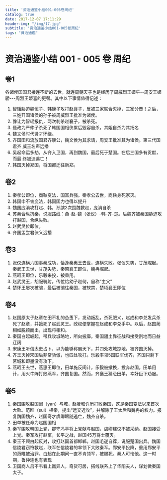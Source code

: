 ```yaml
---
title: '资治通鉴小结001-005卷周纪'
catalog: true
date: 2017-12-07 17:11:29
header-img: "/img/17.jpg"
subtitle: '资治通鉴小结001-005卷周纪' 
tags: "資治通鑑"
---
```


# 资治通鉴小结 001 - 005 卷 周纪

## 卷1
各诸侯国国君接连不断的去世，就连周朝天子也是经历了周威烈王姬午--周安王姬骄---周烈王姬喜的更替。其中以下事情值得记述：

1. 智瑶胁迫魏恒子、韩康子攻打赵襄子，反被三家联合灭掉，三家分晋！之后，三姓开国诸侯的孙子被周威烈王批准为诸侯。
2. 豫让为智瑶报仇，两次刺杀赵襄子，被杀死。
3. 聂政为严仲子杀死了韩国国相侠累后毁容自杀，其姐自杀为其扬名
4. 魏文侯时代贤才环绕。
5. 齐国田和流放国君齐康公，魏文侯为其求请，周安王批准其为诸侯。第三代国君齐
威王名声远播
6. 吴起命运多劫，从齐入卫国，再到魏国，最后死于楚国。在后三国多有贡献，而最
终被迫逃亡！
7. 韩国灭掉郑国，将国都迁往新郑。

## 卷2
1. 秦孝公即位，商鞅变法，国富兵强。秦孝公去世，商鞅身死家灭。
2. 韩国申不害变法，韩国国力也得以提升
3. 魏国庞涓攻打赵、韩，孙膑2次围魏救赵，庞涓自杀
4. 苏秦合纵抗秦，说服路线：燕-赵-魏（张仪）-韩-齐-楚。后魏齐被秦国胁迫攻打赵国，合纵失败。
5. 赵武灵位即位。
6. 齐国孟尝君侠义远播

## 卷3
1. 张仪连横六国事秦成功，恰逢秦惠王去世，连横失败。张仪失势，甘茂崛起。秦武王去世，甘茂失势，秦昭襄王即位，魏冉崛起。
2. 燕昭王即位，乐毅来投，被重用。
3. 赵武灵王，胡服骑射。传位给幼子赵何，自称“主父”
4. 楚怀王屡次被骗，最后被骗往秦国，被软禁，楚顷襄王即位

## 卷4
1. 赵国原太子赵章在田不礼的怂恿下，发动叛乱，杀死肥义，赵成和李兑发兵杀死了赵章，并饿死了赵武灵王。政权便掌握在赵成和李兑手中。以后，赵国蔺相如脱颖而出，出现将相和。
2. 秦国白起崛起，带兵攻城略地，所向披靡。秦国疆土靠征战和接受割地而日益辽阔
3. 宋康王听信太史占卜，以为能够称霸天下，并四处攻城掠地，被齐国灭掉。
4. 齐王灭掉宋国后非常骄傲，也四处攻打。乐毅率领5国联军伐齐，齐国只剩下莒城和即墨没有攻下。 
5. 燕昭王去世，燕惠王即位，田单施反间计，乐毅被撤换，投奔赵国。田单用计，用火牛阵打败燕军，齐国复国。然而，齐襄王猜忌田单，幸好臣下劝服。

## 卷5
1. 秦国围攻赵国阏（yan）与城，赵奢和许历打败秦国，这是秦国变法以来首次大败。范睢（sui）相秦，提出“远交近攻”，并解除了王太后和魏冉的权力。报复魏国魏齐，赵国奇才虞卿跟随逃亡，魏齐自杀。
2. 田单被任命为赵国国相
3. 秦军围攻韩国上党，郡守冯亭将上党献与赵国，虞卿建议不被采纳。赵国接受上党。秦军攻打赵军，长平之战，赵国45万将士覆灭。
4. 秦王不顾白起反对，攻打赵国首都邯郸。赵国毛遂自荐，说服楚国出兵。魏国信陵君窃符救赵，联军在信陵君的率领下大败秦军。郑安平投降，重用郑安平的范睢被治罪。白起在此期间一直不肯领军，被赐死。秦人可怜他。这一时期，鲁仲连也有表现
5. 卫国商人吕不韦看上赢异人，奇货可居，搭线联系上了华阳夫人，谋划做秦国太子。

